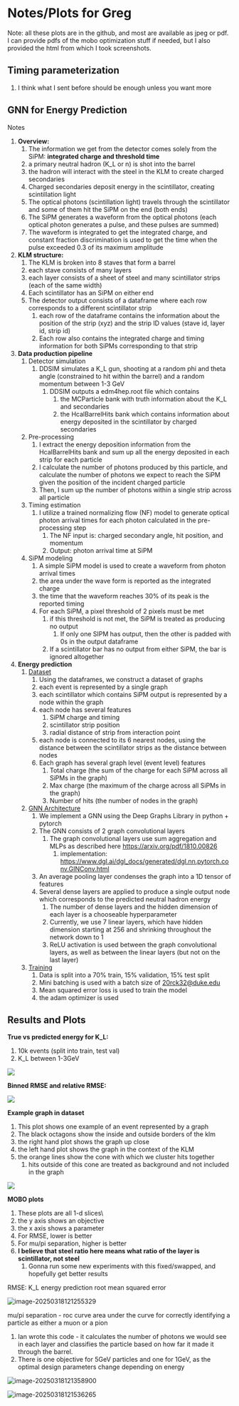 # Notes/Plots for Greg

Note: all these plots are in the github, and most are available as jpeg or pdf. I can provide pdfs of the mobo optimization stuff if needed, but I also provided the html from which I took screenshots.

## Timing parameterization

1. I think what I sent before should be enough unless you want more

## GNN for Energy Prediction

Notes

1. **Overview:**
   1. The information we get from the detector comes solely from the SiPM: **integrated charge and threshold time**
   2. a primary neutral hadron (K_L or n) is shot into the barrel
   3. the hadron will interact with the steel in the KLM to create charged secondaries
   4. Charged secondaries deposit energy in the scintillator, creating scintillation light
   5. The optical photons (scintillation light) travels through the scintillator and some of them hit the SiPM on the end (both ends)
   6. The SiPM generates a waveform from the optical photons (each optical photon generates a pulse, and these pulses are summed)
   7. The waveform is integrated to get the integrated charge, and constant fraction discrimination is used to get the time when the pulse exceeded 0.3 of its maximum amplitude
2. **KLM structure:**
   1. The KLM is broken into 8 staves that form a barrel
   2.  each stave consists of many layers
   3.  each layer consists of a sheet of steel and many scintillator strips (each of the same width)
   4. Each scintillator has an SiPM on either end
   5. The detector output consists of a dataframe where each row corresponds to a different scintillator strip
      1. each row of the dataframe contains the information about the position of the strip (xyz) and the strip ID values (stave id, layer id, strip id)
      2. Each row also contains the integrated charge and timing information for both SiPMs corresponding to that strip
3. **Data production pipeline**
   1. Detector simulation
      1. DDSIM simulates a K_L gun, shooting at a random phi and theta angle (constrained to hit within the barrel) and a random momentum between 1-3 GeV
         1. DDSIM outputs a edm4hep.root file which contains
            1. the MCParticle bank with truth information about the K_L and secondaries
            2. the HcalBarrelHits bank which contains information about energy deposited in the scintillator by charged secondaries
   2. Pre-processing
      1. I extract the energy deposition information from the HcalBarrelHits bank and sum up all the energy deposited in each strip for each particle
      2. I calculate the number of photons produced by this particle, and calculate the number of photons we expect to reach the SiPM given the position of the incident charged particle
      3. Then, I sum up the number of photons within a single strip across all particle
   3. Timing estimation
      1. I utilize a trained normalizing flow (NF) model to generate optical photon arrival times for each photon calculated in the pre-processing step
         1. The NF input is: charged secondary angle, hit position, and momentum
         2. Output: photon arrival time at SiPM
   4. SiPM modeling
      1. A simple SiPM model is used to create a waveform from photon arrival times
      2. the area under the wave form is reported as the integrated charge
      3. the time that the waveform reaches 30% of its peak is the reported timing
      4. For each SiPM, a pixel threshold of 2 pixels must be met
         1. if this threshold is not met, the SiPM is treated as producing no output
            1. If only one SIPM has output, then the other is padded with 0s in the output dataframe
         2. If a scintillator bar has no output from either SiPM, the bar is ignored altogether
4. **Energy prediction**
   1. <u>Dataset</u>
      1. Using the dataframes, we construct a dataset of graphs
      2. each event is represented by a single graph
      3. each scintillator which contains SiPM output is represented by a node within the graph
      4. each node has several features
         1. SiPM charge and timing
         2. scintillator strip position
         3. radial distance of strip from interaction point
      5. each node is connected to its 6 nearest nodes, using the distance between the scintillator strips as the distance between nodes
      6. Each graph has several graph level (event level) features
         1. Total charge (the sum of the charge for each SiPM across all SiPMs in the graph)
         2. Max charge (the maximum of the charge across all SiPMs in the graph)
         3. Number of hits (the number of nodes in the graph)
   2. <u>GNN Architecture</u>
      1. We implement a GNN using the Deep Graphs Library in python + pytorch
      2. The GNN consists of 2 graph convolutional layers
         1. The graph convolutional layers use sum aggregation and MLPs as described here https://arxiv.org/pdf/1810.00826
            1. implementation: https://www.dgl.ai/dgl_docs/generated/dgl.nn.pytorch.conv.GINConv.html
      3. An average pooling layer condenses the graph into a 1D tensor of features
      4. Several dense layers are applied to produce a single output node which corresponds to the predicted neutral hadron energy
         1. The number of dense layers and the hidden dimension of each layer is a chooseable hyperparameter
         2. Currently, we use 7 linear layers, which have hidden dimension starting at 256 and shrinking throughout the network down to 1
         3. ReLU activation is used between the graph convolutional layers, as well as between the linear layers (but not on the last layer)
   3. <u>Training</u>
      1. Data is split into a 70% train, 15% validation, 15% test split
      2. Mini batching is used with a batch size of 20rck32@duke.edu
      3. Mean squared error loss is used to train the model
      4. the adam optimizer is used



## Results and Plots

**True vs predicted energy for K_L:**

1. 10k events (split into train, test val)
2. K_L between 1-3GeV

![](/home/rowan/Downloads/March_17_predsvtruth.jpeg)

**Binned RMSE and relative RMSE:**

![](/home/rowan/Downloads/March_17_run_1_RMSE_k_6.jpeg)

**Example graph in dataset**

1. This plot shows one example of an event represented by a graph
2. The black octagons show the inside and outside borders of the klm
3. the right hand plot shows the graph up close
4. the left hand plot shows the graph in the context of the KLM
5. the orange lines show the cone with which we cluster hits together
   1. hits outside of this cone are treated as background and not included in the graph

![](/home/rowan/Downloads/March_17_graph_viz.jpeg)

**MOBO plots**

1. These plots are all 1-d slices\
2. the y axis shows an objective
3. the x axis shows a parameter
4. For RMSE, lower is better
5. For mu/pi separation, higher is better
6. **I believe that steel ratio here means what ratio of the layer is scintillator, not steel**
   1. Gonna run some new experiments with this fixed/swapped, and hopefully get better results



RMSE: K_L energy prediction root mean squared error

![image-20250318121255329](/home/rowan/.config/Typora/typora-user-images/image-20250318121255329.png)

mu/pi separation - roc curve area under the curve for correctly identifying a particle as either a muon or a pion

1. Ian wrote this code - it calculates the number of photons we would see in each layer and classifies the particle based on how far it made it through the barrel.
2. There is one objective for 5GeV particles and one for 1GeV, as the optimal design parameters change depending on energy

![image-20250318121358900](/home/rowan/.config/Typora/typora-user-images/image-20250318121358900.png)

![image-20250318121536265](/home/rowan/.config/Typora/typora-user-images/image-20250318121536265.png)